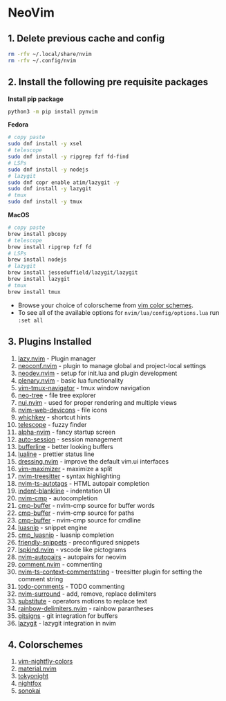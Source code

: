 # NeoVim

## 1. Delete previous cache and config
```bash
rm -rfv ~/.local/share/nvim
rm -rfv ~/.config/nvim
```

## 2. Install the following pre requisite packages

**Install pip package**
```bash
python3 -m pip install pynvim
```

**Fedora**
```bash
# copy paste
sudo dnf install -y xsel
# telescope
sudo dnf install -y ripgrep fzf fd-find
# LSPs
sudo dnf install -y nodejs
# lazygit
sudo dnf copr enable atim/lazygit -y
sudo dnf install -y lazygit
# tmux
sudo dnf install -y tmux
```

**MacOS**
```bash
# copy paste
brew install pbcopy
# telescope
brew install ripgrep fzf fd
# LSPs
brew install nodejs
# lazygit
brew install jesseduffield/lazygit/lazygit
brew install lazygit
# tmux
brew install tmux
```

-	Browse your choice of colorscheme from [vim color schemes](https://vimcolorschemes.com).
-   To see all of the available options for `nvim/lua/config/options.lua` run `:set all`

## 3. Plugins Installed
1.  [lazy.nvim](https://github.com/folke/lazy.nvim) - Plugin manager
2.  [neoconf.nvim](https://github.com/folke/neoconf.nvim) - plugin to manage global and project-local settings
3.  [neodev.nvim](https://github.com/folke/neodev.nvim) - setup for init.lua and plugin development
4.  [plenary.nvim](https://github.com/nvim-lua/plenary.nvim) - basic lua functionality
5.  [vim-tmux-navigator](https;//github.com/christoomey/vim-tmux-navigator) - tmux window navigation
6.  [neo-tree](https://github.com/nvim-neo-tree/neo-tree.nvim) - file tree explorer
7.  [nui.nvim](https://github.com/MunifTanjim/nui.nvim) - used for proper rendering and multiple views
8.  [nvim-web-devicons](https://github.com/nvim-tree/nvim-web-devicons) - file icons
9.  [whichkey](https://github.com/folke/which-key.nvim) - shortcut hints
10. [telescope](https://github.com/nvim-telescope/telescope.nvim) - fuzzy finder
11. [alpha-nvim](https://github.com/goolord/alpha-nvim) - fancy startup screen
12. [auto-session](https://github.com/rmagatti/auto-session) - session management
13. [bufferline](https://github.com/akinsho/bufferline.nvim) - better looking buffers
14. [lualine](https://github.com/nvim-lualine/lualine.nvim) - prettier status line
15. [dressing.nvim](https://github.com/stevearc/dressing.nvim) - improve the default vim.ui interfaces
16. [vim-maximizer](https://github.com/szw/vim-maximizer) - maximize a split
17. [nvim-treesitter](https://github.com/nvim-treesitter/nvim-treesitter) - syntax highlighting
18. [nvim-ts-autotags](https://github.com/windwp/nvim-ts-autotag) - HTML autopair completion
19. [indent-blankline](https://github.com/lukas-reineke/indent-blankline.nvim) - indentation UI
20. [nvim-cmp](https://github.com/hrsh7th/nvim-cmp) - autocompletion
21. [cmp-buffer](https://github.com/hrsh7th/cmp-buffer) - nvim-cmp source for buffer words
22. [cmp-buffer](https://github.com/hrsh7th/cmp-paths) - nvim-cmp source for paths
23. [cmp-buffer](https://github.com/hrsh7th/cmp-cmdline) - nvim-cmp source for cmdline
24. [luasnip](https://github.com/L3MON4D3/LuaSnip) - snippet engine
25. [cmp_luasnip](https://github.com/saadparwaiz1/cmp_luasnip) - luasnip completion
26. [friendly-snippets](https://github.com/rafamadriz/friendly-snippets) - preconfigured snippets
27. [lspkind.nvim](https://github.com/onsails/lspkind.nvim) - vscode like pictograms
28. [nvim-autopairs](https://github.com/windwp/nvim-autopairs) - autopairs for neovim
29. [comment.nvim](https://github.com/numToStr/Comment.nvim) - commenting
30. [nvim-ts-context-commentstring](https://github.com/JoosepAlviste/nvim-ts-context-commentstring) - treesitter plugin for setting the comment string
31. [todo-comments](https://github.com/folke/todo-comments.nvim) - TODO commenting
32. [nvim-surround](https://github.com/kylechui/nvim-surround) - add, remove, replace delimiters
33. [substitute](https://github.com/gbprod/substitute.nvim) - operators motions to replace text
34. [rainbow-delimiters.nvim](https://github.com/HiPhish/rainbow-delimiters.nvim) - rainbow parantheses
35. [gitsigns](https://github.com/lewis6991/gitsigns.nvim) - git integration for buffers
36. [lazygit](https://github.com/jesseduffield/lazygit) - lazygit integration in nvim


## 4. Colorschemes
1.  [vim-nightfly-colors](https://github.com/bluz71/vim-nightfly-colors)
2.  [material.nvim](https://github.com/marko-cerovac/material.nvim)
3.  [tokyonight](https://github.com/folke/tokyonight.nvim)
4.  [nightfox](https://github.com/EdenEast/nightfox.nvim)
5.  [sonokai](https://github.com/sainnhe/sonokai)

